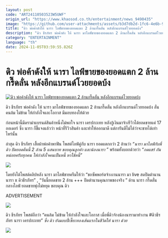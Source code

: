 ```yaml
---
layout: post
code: "ART24110503523W5UWF"
origin_url: "https://www.khaosod.co.th/entertainment/news_9490435"
image: "https://github.com/user-attachments/assets/b3d7db2d-1fc6-4e6b-9a83-bc241a36cdd9"
title: "ดิว พ่อค้าดังให้ นารา ไลฟ์ขายของยอดแตก 2 ล้านกรี๊ดลั่น หลังอีกแบรนด์โวยยอดบ้ง"
description: "ดิว ธีรภัทร พ่อค้าดัง ให้ นารา มาไลฟ์ขายของยอดแตก 2 ล้านกรี๊ดลั่น หลังอีกแบรนด์โวยยอดบ้ง ลั่นคนล้ม ไม่ข้าม ให้กำลังใจและโอกาส มีมอบทองให้ด้วย"
category: "ENTERTAINMENT"
language: "th"
date: 2024-11-05T03:59:55.826Z
---
```


# ดิว พ่อค้าดังให้ นารา ไลฟ์ขายของยอดแตก 2 ล้านกรี๊ดลั่น หลังอีกแบรนด์โวยยอดบ้ง

[![ดิว พ่อค้าดังให้ นารา ไลฟ์ขายของยอดแตก 2 ล้านกรี๊ดลั่น หลังอีกแบรนด์โวยยอดบ้ง](https://www.khaosod.co.th/wpapp/uploads/2024/11/dewxnara2m511679998.jpg "ดิว พ่อค้าดังให้ นารา ไลฟ์ขายของยอดแตก 2 ล้านกรี๊ดลั่น หลังอีกแบรนด์โวยยอดบ้ง")](https://www.khaosod.co.th/wpapp/uploads/2024/11/dewxnara2m511679998.jpg)

ดิว ธีรภัทร พ่อค้าดัง ให้ นารา มาไลฟ์ขายของยอดแตก 2 ล้านกรี๊ดลั่น หลังอีกแบรนด์โวยยอดบ้ง ลั่นคนล้ม ไม่ข้าม ให้กำลังใจและโอกาส มีมอบทองให้ด้วย

ก่อนหน้านี้มีดราม่าแบรนด์สินค้าหนึ่งไม่พอใจ นารา เครปกะเทย หลังกู้เงินมาจ้างรีวิวได้ยอดขายแค่ 17 ออเดอร์ ซึ่ง นารา ก็ชี้แจงแล้วว่า หน้าที่รีวิวสินค้า และทำให้ออกมาดี แต่การันตีไม่ได้ว่าจะขายได้เท่าไหร่นั้น

ล่าสุด ดิว ธีรภัทร เสื้อผ้าพ่อค้าพาฟิน โพสต์ไลฟ์คู่กับ นารา ยอดแตกกว่า 2 ล้านว่า _“นารา มาไลฟ์กับพี่ดิว ปิดยอดคืนนี้ 2 ล้าน 5 แสนบาท ขอบคุณลูกค้า และน้องนารา ”_ พร้อมทั้งบอกด้วยว่า _“กดแชร์ กันหน่อยครับทุกคน ให้กำลังใจคนเป็นหนี้ หาใช้หนี้”_

[![](https://www.khaosod.co.th/wpapp/uploads/2024/11/dewxnara2m511671.jpg)](https://www.khaosod.co.th/wpapp/uploads/2024/11/dewxnara2m511671.jpg)

โดยยังได้โพสต์คลิปหลัง นารา มาไลฟ์ขายครีมให้ว่า “ขอซัพพอร์ตจ้างงานนารา มา live สดปิดตำนาน นารา x ดิวธีรภัทร” , “วันนี้ยอดขาย 2 ล้าน +++ ปิดตำนานคุณภาพของจริง ” ด้าน นารา กรี๊ดลั่นกลางไลฟ์ ยอดขายพุ่งไม่หยุด ขอบคุณ ดิว

ADVERTISEMENT

[![](https://www.khaosod.co.th/wpapp/uploads/2024/11/dewxnara2m5116712.jpg)](https://www.khaosod.co.th/wpapp/uploads/2024/11/dewxnara2m5116712.jpg)

ดิว ธีรภัทร โพสต์อีกว่า “คนล้ม ไม่ข้าม ให้กำลังใจและโอกาส เมื่อพี่ดิวจ้างน้องนารามาทำงาน #ดิวธีรภัทร นารา เครปกะเทย” _ซึ่ง ดิว ยังมอบปี่เซี๊ยะทองเส้นแรกในชีวิตให้ นารา ด้วย_

[![](https://www.khaosod.co.th/wpapp/uploads/2024/11/dewxnara2m511675.jpg)](https://www.khaosod.co.th/wpapp/uploads/2024/11/dewxnara2m511675.jpg)


